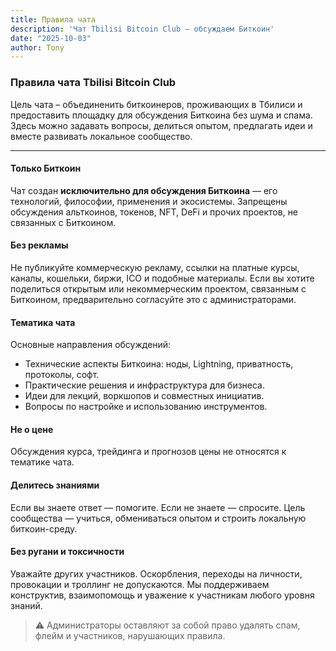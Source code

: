 ```yaml
---
title: Правила чата
description: 'Чат Tbilisi Bitcoin Club – обсуждаем Биткоин'
date: "2025-10-03"
author: Tony
---
```


### Правила чата Tbilisi Bitcoin Club

Цель чата – объединенить биткоинеров, проживающих в Тбилиси и предоставить площадку для обсуждения Биткоина без шума и спама.
Здесь можно задавать вопросы, делиться опытом, предлагать идеи и вместе развивать локальное сообщество.

---

#### Только Биткоин
Чат создан __исключительно для обсуждения Биткоина__ — его технологий, философии, применения и экосистемы.
Запрещены обсуждения альткоинов, токенов, NFT, DeFi и прочих проектов, не связанных с Биткоином.

#### Без рекламы
Не публикуйте коммерческую рекламу, ссылки на платные курсы, каналы, кошельки, биржи, ICO и подобные материалы.
Если вы хотите поделиться открытым или некоммерческим проектом, связанным с Биткоином, предварительно согласуйте это с администраторами.

#### Тематика чата
Основные направления обсуждений:
- Технические аспекты Биткоина: ноды, Lightning, приватность, протоколы, софт.
- Практические решения и инфраструктура для бизнеса.
- Идеи для лекций, воркшопов и совместных инициатив.
- Вопросы по настройке и использованию инструментов.

#### Не о цене
Обсуждения курса, трейдинга и прогнозов цены не относятся к тематике чата.

#### Делитесь знаниями
Если вы знаете ответ — помогите.
Если не знаете — спросите.
Цель сообщества — учиться, обмениваться опытом и строить локальную биткоин-среду.

#### Без ругани и токсичности
Уважайте других участников.
Оскорбления, переходы на личности, провокации и троллинг не допускаются.
Мы поддерживаем конструктив, взаимопомощь и уважение к участникам любого уровня знаний.

> ⚠️ Администраторы оставляют за собой право удалять спам, флейм и участников, нарушающих правила.